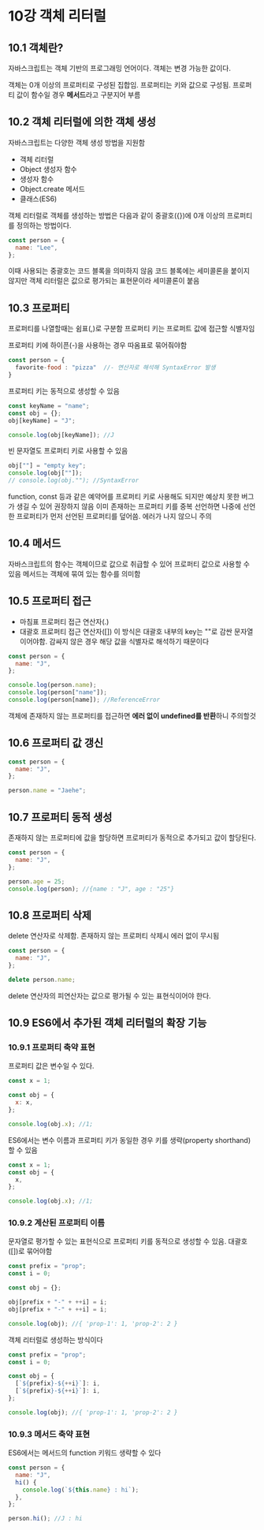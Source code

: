 # 10강 객체 리터럴

## 10.1 객체란?

자바스크립트는 객체 기반의 프로그래밍 언어이다.
객체는 변경 가능한 값이다.

객체는 0개 이상의 프로퍼티로 구성된 집합임.
프로퍼티는 키와 값으로 구성됨. 프로퍼티 값이 함수일 경우 **메서드**라고 구분지어 부름

## 10.2 객체 리터럴에 의한 객체 생성

자바스크립트는 다양한 객체 생성 방법을 지원함

- 객체 리터럴
- Object 생성자 함수
- 생성자 함수
- Object.create 메서드
- 클래스(ES6)

객체 리터럴로 객체를 생성하는 방법은 다음과 같이 중괄호({})에 0개 이상의 프로퍼티를 정의하는 방법이다.

```javascript
const person = {
  name: "Lee",
};
```

이때 사용되는 중괄호는 코드 블록을 의미하지 않음
코드 블록에는 세미콜론을 붙이지 않지만 객체 리터럴은 값으로 평가되는 표현문이라 세미콜론이 붙음

## 10.3 프로퍼티

프로퍼티를 나열할때는 쉼표(,)로 구분함
프로퍼티 키는 프로퍼트 값에 접근할 식별자임

프로퍼티 키에 하이픈(-)을 사용하는 경우 따옴표로 묶어줘야함

```javascript
const person = {
  favorite-food : "pizza"  //- 연산자로 해석해 SyntaxError 발생
}
```

프로퍼티 키는 동적으로 생성할 수 있음

```javascript
const keyName = "name";
const obj = {};
obj[keyName] = "J";

console.log(obj[keyName]); //J
```

빈 문자열도 프로퍼티 키로 사용할 수 있음

```javascript
obj[""] = "empty key";
console.log(obj[""]);
// console.log(obj.""); //SyntaxError
```

function, const 등과 같은 예약어를 프로퍼티 키로 사용해도 되지만 예상치 못한 버그가 생길 수 있어 권장하지 않음
이미 존재하는 프로퍼티 키를 중복 선언하면 나중에 선언한 프로퍼티가 먼저 선언된 프로퍼티를 덮어씀. 에러가 나지 않으니 주의

## 10.4 메서드

자바스크립트의 함수는 객체이므로 값으로 취급할 수 있어 프로퍼티 값으로 사용할 수 있음
메서드는 객체에 묶여 있는 함수를 의미함

## 10.5 프로퍼티 접근

- 마침표 프로퍼티 접근 연산자(.)
- 대괄호 프로퍼티 접근 연산자([])
  이 방식은 대괄호 내부의 key는 ""로 감싼 문자열이어야함. 감싸지 않은 경우 해당 값을 식별자로 해석하기 때문이다

```javascript
const person = {
  name: "J",
};

console.log(person.name);
console.log(person["name"]);
console.log(person[name]); //ReferenceError
```

객체에 존재하지 않는 프로퍼티를 접근하면 **에러 없이 undefined를 반환**하니 주의할것

## 10.6 프로퍼티 값 갱신

```javascript
const person = {
  name: "J",
};

person.name = "Jaehe";
```

## 10.7 프로퍼티 동적 생성

존재하지 않는 프로퍼티에 값을 할당하면 프로퍼티가 동적으로 추가되고 값이 할당된다.

```javascript
const person = {
  name: "J",
};

person.age = 25;
console.log(person); //{name : "J", age : "25"}
```

## 10.8 프로퍼티 삭제

delete 연산자로 삭제함. 존재하지 않는 프로퍼티 삭제시 에러 없이 무시됨

```javascript
const person = {
  name: "J",
};

delete person.name;
```

delete 연산자의 피연산자는 값으로 평가될 수 있는 표현식이어야 한다.

## 10.9 ES6에서 추가된 객체 리터럴의 확장 기능

### 10.9.1 프로퍼티 축약 표현

프로퍼티 값은 변수일 수 있다.

```javascript
const x = 1;

const obj = {
  x: x,
};

console.log(obj.x); //1;
```

ES6에서는 변수 이름과 프로퍼티 키가 동일한 경우 키를 생략(property shorthand)할 수 있음

```javascript
const x = 1;
const obj = {
  x,
};

console.log(obj.x); //1;
```

### 10.9.2 계산된 프로퍼티 이름

문자열로 평가할 수 있는 표현식으로 프로퍼티 키를 동적으로 생성할 수 있음. 대괄호([])로 묶어야함

```javascript
const prefix = "prop";
const i = 0;

const obj = {};

obj[prefix + "-" + ++i] = i;
obj[prefix + "-" + ++i] = i;

console.log(obj); //{ 'prop-1': 1, 'prop-2': 2 }
```

객체 리터럴로 생성하는 방식이다

```javascript
const prefix = "prop";
const i = 0;

const obj = {
  [`${prefix}-${++i}`]: i,
  [`${prefix}-${++i}`]: i,
};

console.log(obj); //{ 'prop-1': 1, 'prop-2': 2 }
```

### 10.9.3 메서드 축약 표현

ES6에서는 메서드의 function 키워드 생략할 수 있다

```javascript
const person = {
  name: "J",
  hi() {
    console.log(`${this.name} : hi`);
  },
};

person.hi(); //J : hi
```
